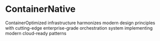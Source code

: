 # ContainerNative
ContainerOptimized infrastructure harmonizes modern design principles with cutting-edge enterprise-grade orchestration system implementing modern cloud-ready patterns

